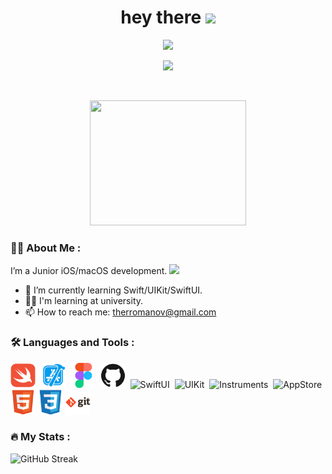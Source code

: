 <h1 align = 'center'>
  hey there
  <img src="https://media.giphy.com/media/hvRJCLFzcasrR4ia7z/giphy.gif" width="30px"/>
</h1>
<div id="header" align="center">
  <img src="[https://mir-s3-cdn-cf.behance.net/project_modules/max_3840/c5cdc8104513603.5f647cdd7b27c.jpg](https://avatars.dzeninfra.ru/get-zen_doc/271828/pub_65be5b65df804947fb82c2c8_65be5b842a1efd4450794ac7/scale_1200)" height="250" widht="250" /> 
</div>

 <p align='center'>
    </a>
    <a href="https://t.me/BobbiOld">
        <img src="https://img.shields.io/badge/Telegram-2CA5E0?style=for-the-badge&logo=telegram&logoColor=white"/>
    </a>
     <p align='center'>
   <img src="https://komarev.com/ghpvc/?username=Oldbobb1&style=flat-square&color=blue" alt=""/>
       </a>
       
<div align="center">
  <img src="https://i.giphy.com/media/v1.Y2lkPTc5MGI3NjExaGpudzdzOTJrNWY4YWxtYmExM3Z5N2FtZXpjMDcxNGwzZzlndDJ6NyZlcD12MV9pbnRlcm5hbF9naWZfYnlfaWQmY3Q9Zw/wLNuW1tCKRiPmDV5Y4/giphy.gif" width="250" height="200"/>
</div>

### 🧑‍💻 About Me :
I’m a Junior iOS/macOS development. <img src="https://media.giphy.com/media/WUlplcMpOCEmTGBtBW/giphy.gif" width="30"> 

- 🌱 I’m currently learning Swift/UIKit/SwiftUI.
- 🧑‍💻 I'm learning at university.
- 📫 How to reach me: therromanov@gmail.com

### :hammer_and_wrench: Languages and Tools :
<div>
  <img src="https://github.com/devicons/devicon/blob/master/icons/swift/swift-plain.svg" title="Swift" alt="Swift" width="40" height="40"/>&nbsp;
  <img src="https://github.com/devicons/devicon/blob/master/icons/xcode/xcode-plain.svg" title="Xcode"
    alt="Swift" width="40" height="40"/>&nbsp;
<img src="https://github.com/devicons/devicon/blob/master/icons/figma/figma-original.svg"  title="Figma"
    alt="Figma" width="40" height="40"/>&nbsp;
<img src="https://github.com/devicons/devicon/blob/master/icons/github/github-original.svg" title="GitHub" alt="GitHub" width="40" height="40"/>&nbsp;
  <img src="https://img.icons8.com/?size=100&id=3cCrxzZF7LfB&format=png&color=000000" title="SwiftUI"
  alt="SwiftUI" width="40" height="40"/>&nbsp;
  <img src="https://img.icons8.com/?size=100&id=wvf2supDXcj7&format=png&color=000000" title="UIKit"
  alt="UIKit" width="40" height="40"/>&nbsp;
  <img src="https://img.icons8.com/?size=100&id=82702&format=png&color=000000" title="Instruments"
  alt="Instruments" width="40" height="40"/>&nbsp;
  <img src="https://img.icons8.com/?size=100&id=22978&format=png&color=000000" title="AppStore"
  alt="AppStore" width="40" height="40"/>&nbsp;
  <img src="https://github.com/devicons/devicon/blob/master/icons/html5/html5-original.svg" title="HTML5" alt="HTML" width="40" height="40"/>
  <img src="https://github.com/devicons/devicon/blob/master/icons/css3/css3-original.svg" title="CSS3" alt="CSS" width="40" height="40"/>
  <img src="https://github.com/devicons/devicon/blob/master/icons/git/git-original-wordmark.svg" title="Git" **alt="Git" width="40" height="40"/>
</div>

### :fire: My Stats :
![GitHub Streak](https://github-readme-streak-stats.herokuapp.com/?user=Oldbobb1)

  </p>

<!---
Oldbobb1/Oldbobb1 is a ✨ special ✨ repository because its `README.md` (this file) appears on your GitHub profile.
You can click the Preview link to take a look at your changes.
--->
